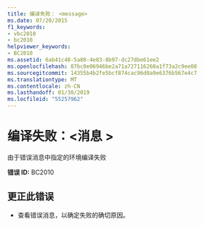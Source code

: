 ```yaml
---
title: 编译失败： <message>
ms.date: 07/20/2015
f1_keywords:
- vbc2010
- bc2010
helpviewer_keywords:
- BC2010
ms.assetid: 6ab41c48-5a80-4e83-8b97-dc27dbe61ee2
ms.openlocfilehash: 87bc0e06946be2a71a727116260a1f73a2c9ee08
ms.sourcegitcommit: 14355b4b2fe5bcf874cac96d0a9e6376b567e4c7
ms.translationtype: MT
ms.contentlocale: zh-CN
ms.lasthandoff: 01/30/2019
ms.locfileid: "55257962"
---
```

# <a name="compilation-failed-message"></a>编译失败：\<消息 >
由于错误消息中指定的环境编译失败  
  
 **错误 ID:** BC2010  
  
## <a name="to-correct-this-error"></a>更正此错误  
  
-   查看错误消息，以确定失败的确切原因。  
  
 
